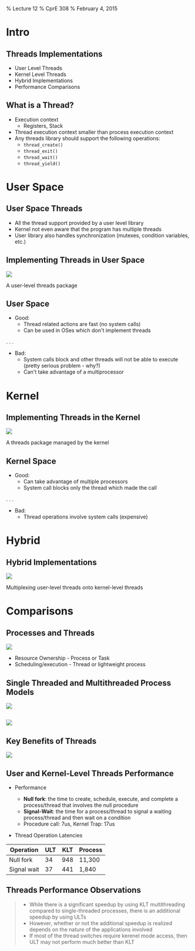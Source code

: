 % Lecture 12
% CprE 308
% February 4, 2015

# Intro

## Threads Implementations
 - User Level Threads
 - Kernel Level Threads
 - Hybrid Implementations
 - Performance Comparisons

## What is a Thread?
 - Execution context
    - Registers, Stack
 - Thread execution context smaller than process execution context
 - Any threads library should support the following operations:
    - `thread_create()`
    - `thread_exit()`
    - `thread_wait()`
    - `thread_yield()`

# User Space

## User Space Threads
 - All the thread support provided by a user level library
 - Kernel not even aware that the program has multiple threads
 - User library also handles synchronization (mutexes, condition variables, etc.)

## Implementing Threads in User Space
![](img/user_threads.png)

A user-level threads package

## User Space
<!---
In theory, can use select call to see if system call will block, but requires changes to libraries.

Also, page faults: If instruction is not in memory, we have to get it from disk, thus blocking the entire process, not just the thread.

Once a trap to system call occurs, it's not much work to switch threads.
-->
 - Good:
    - Thread related actions are fast (no system calls)
    - Can be used in OSes which don't implement threads

. . . 

 - Bad:
    - System calls block and other threads will not be able to execute (pretty serious problem - why?)
    - Can't take advantage of a multiprocessor

# Kernel

## Implementing Threads in the Kernel
![](img/kernel_threads.png)

A threads package managed by the kernel

## Kernel Space
 - Good:
    - Can take advantage of multiple processors
    - System call blocks only the thread which made the call

. . .

 - Bad:
    - Thread operations involve system calls (expensive)

# Hybrid 

## Hybrid Implementations
![](img/hybrid_threads.png)

Multiplexing user-level threads onto kernel-level threads

# Comparisons

## Processes and Threads
![](img/process_threads.png)

 - Resource Ownership - Process or Task
 - Scheduling/execution - Thread or lightweight process

## Single Threaded and Multithreaded Process Models
![](img/single_multi_threads.png)

##
![](img/thread_states.png)

## Key Benefits of Threads
![](img/thread_benefits.png)

## User and Kernel-Level Threads Performance
 - Performance
    - **Null fork**: the time to create, schedule, execute, and complete a process/thread that involves the null procedure
    - **Signal-Wait**: the time for a process/thread to signal a waiting process/thread and then wait on a condition
    - Procedure call: 7us, Kernel Trap: 17us

 -  Thread Operation Latencies

| Operation | ULT | KLT | Process |
|-----------|-----|-----|---------|
| Null fork | 34  | 948 | 11,300  | 
| Signal wait| 37 | 441 | 1,840

## Threads Performance Observations
<!---
Info on Linux: Does not differentiate between processes/threads, everything is a schedulable task.

Uses clone() system call, with different levels of sharing: CLONE_FILES, CLONE_VM (share memory space).
-->
> - While there is a significant speedup by using KLT multithreading compared to single-threaded processes, there is an additional speedup by using ULTs
> - However, whether or not the additional speedup is realized depends on the nature of the applications involved
> - If most of the thread switches require kerenel mode access, then ULT may not perform much better than KLT



